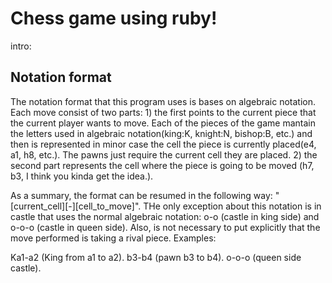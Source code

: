 # Chess game using ruby!
intro:

Notation format
----
The notation format that this program uses is bases on algebraic notation. Each move consist of two parts: 1) the first points to the current piece that the current player wants to move. Each of the pieces of the game mantain the letters used in algebraic notation(king:K, knight:N, bishop:B, etc.) and then is represented in minor case the cell the piece is currently placed(e4, a1, h8, etc.). The pawns just require the current cell they are placed. 2) the second part represents the cell where the piece is going to be moved (h7, b3, I think you kinda get the idea.). 

As a summary, the format can be resumed in the following way: "[current_cell][-][cell_to_move]". THe only exception about this notation is in castle that uses the normal algebraic notation: o-o (castle in king side) and o-o-o (castle in queen side). Also, is not necessary to put explicitly that the move performed is taking a rival piece.
Examples: 

Ka1-a2 (King from a1 to a2).
b3-b4 (pawn b3 to b4).
o-o-o (queen side castle).
